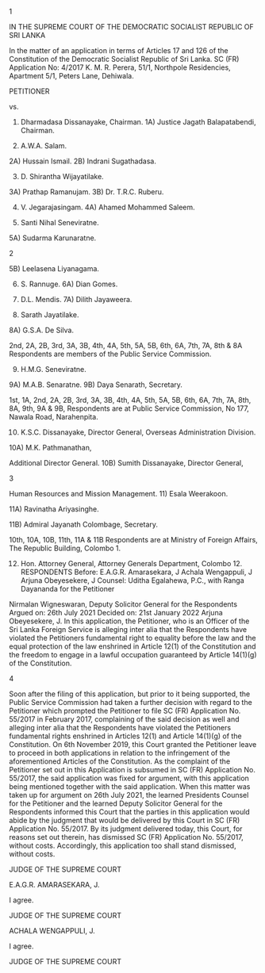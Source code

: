 1

IN THE SUPREME COURT OF THE DEMOCRATIC SOCIALIST REPUBLIC OF SRI LANKA

In the matter of an application in terms of Articles 17 and 126 of the Constitution of the Democratic Socialist Republic of Sri Lanka. SC (FR) Application No: 4/2017 K. M. R. Perera, 51/1, Northpole Residencies, Apartment 5/1, Peters Lane, Dehiwala.

PETITIONER

vs.

1) Dharmadasa Dissanayake, Chairman. 1A) Justice Jagath Balapatabendi, Chairman.

2) A.W.A. Salam.

2A) Hussain Ismail. 2B) Indrani Sugathadasa.

3) D. Shirantha Wijayatilake.

3A) Prathap Ramanujam. 3B) Dr. T.R.C. Ruberu.

4) V. Jegarajasingam. 4A) Ahamed Mohammed Saleem.

5) Santi Nihal Seneviratne.

5A) Sudarma Karunaratne.

2

5B) Leelasena Liyanagama.

6) S. Rannuge. 6A) Dian Gomes.

7) D.L. Mendis. 7A) Dilith Jayaweera.

8) Sarath Jayatilake.

8A) G.S.A. De Silva.

2nd, 2A, 2B, 3rd, 3A, 3B, 4th, 4A, 5th, 5A, 5B, 6th, 6A, 7th, 7A, 8th & 8A Respondents are members of the Public Service Commission.

9) H.M.G. Seneviratne.

9A) M.A.B. Senaratne. 9B) Daya Senarath, Secretary.

1st, 1A, 2nd, 2A, 2B, 3rd, 3A, 3B, 4th, 4A, 5th, 5A, 5B, 6th, 6A, 7th, 7A, 8th, 8A, 9th, 9A & 9B, Respondents are at Public Service Commission, No 177, Nawala Road, Narahenpita.

10) K.S.C. Dissanayake, Director General, Overseas Administration Division.

10A) M.K. Pathmanathan,

Additional Director General. 10B) Sumith Dissanayake, Director General,

3

Human Resources and Mission Management. 11) Esala Weerakoon.

11A) Ravinatha Ariyasinghe.

11B) Admiral Jayanath Colombage, Secretary.

10th, 10A, 10B, 11th, 11A & 11B Respondents are at Ministry of Foreign Affairs, The Republic Building, Colombo 1.

12) Hon. Attorney General, Attorney Generals Department, Colombo 12. RESPONDENTS Before: E.A.G.R. Amarasekara, J Achala Wengappuli, J Arjuna Obeyesekere, J Counsel: Uditha Egalahewa, P.C., with Ranga Dayananda for the Petitioner

Nirmalan Wigneswaran, Deputy Solicitor General for the Respondents Argued on: 26th July 2021 Decided on: 21st January 2022 Arjuna Obeyesekere, J. In this application, the Petitioner, who is an Officer of the Sri Lanka Foreign Service is alleging inter alia that the Respondents have violated the Petitioners fundamental right to equality before the law and the equal protection of the law enshrined in Article 12(1) of the Constitution and the freedom to engage in a lawful occupation guaranteed by Article 14(1)(g) of the Constitution.

4

Soon after the filing of this application, but prior to it being supported, the Public Service Commission had taken a further decision with regard to the Petitioner which prompted the Petitioner to file SC (FR) Application No. 55/2017 in February 2017, complaining of the said decision as well and alleging inter alia that the Respondents have violated the Petitioners fundamental rights enshrined in Articles 12(1) and Article 14(1)(g) of the Constitution. On 6th November 2019, this Court granted the Petitioner leave to proceed in both applications in relation to the infringement of the aforementioned Articles of the Constitution. As the complaint of the Petitioner set out in this Application is subsumed in SC (FR) Application No. 55/2017, the said application was fixed for argument, with this application being mentioned together with the said application. When this matter was taken up for argument on 26th July 2021, the learned Presidents Counsel for the Petitioner and the learned Deputy Solicitor General for the Respondents informed this Court that the parties in this application would abide by the judgment that would be delivered by this Court in SC (FR) Application No. 55/2017. By its judgment delivered today, this Court, for reasons set out therein, has dismissed SC (FR) Application No. 55/2017, without costs. Accordingly, this application too shall stand dismissed, without costs.

JUDGE OF THE SUPREME COURT

E.A.G.R. AMARASEKARA, J.

I agree.

JUDGE OF THE SUPREME COURT

ACHALA WENGAPPULI, J.

I agree.

JUDGE OF THE SUPREME COURT